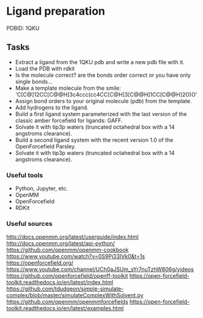 # Ligand preparation

PDBID: 1QKU

## Tasks

- Extract a ligand from the 1QKU pdb and write a new pdb file with it.
- Load the PDB with rdkit
- Is the molecule correct? are the bonds order correct or you have only single bonds...
- Make a template molecule from the smile: 'C[C@]12CC[C@@H]3c4ccc(cc4CC[C@H]3[C@@H]1CC[C@@H]2O)O'
- Assign bond orders to your original molecule (pdb) from the template. 
- Add hydrogens to the ligand.
- Build a first ligand system parameterized with the last version of the classic amber forcefield for
  ligands: GAFF.
- Solvate it with tip3p waters (truncated octahedral box with a 14 angstroms clearance).
- Build a second ligand system with the recent version 1.0 of the OpenForcefield Parsley.
- Solvate it with tip3p waters (truncated octahedral box with a 14 angstroms clearance).

### Useful tools

- Python, Jupyter, etc.
- OpenMM
- OpenForcefield
- RDKit

### Useful sources

http://docs.openmm.org/latest/userguide/index.html    
http://docs.openmm.org/latest/api-python/     
https://github.com/openmm/openmm-cookbook     
https://www.youtube.com/watch?v=0S9Pj33IVk0&t=1s
https://openforcefield.org/
https://www.youtube.com/channel/UCh0aJSUm_sYr7nuTzhW806g/videos
https://github.com/openforcefield/openff-toolkit
https://open-forcefield-toolkit.readthedocs.io/en/latest/index.html
https://github.com/tdudgeon/simple-simulate-complex/blob/master/simulateComplexWithSolvent.py
https://github.com/openmm/openmmforcefields
https://open-forcefield-toolkit.readthedocs.io/en/latest/examples.html


